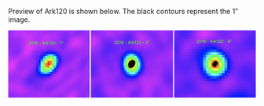 Preview of Ark120 is shown below. The black contours represent the 1" image.

![Ark120](Ark120.png "Ark120")
